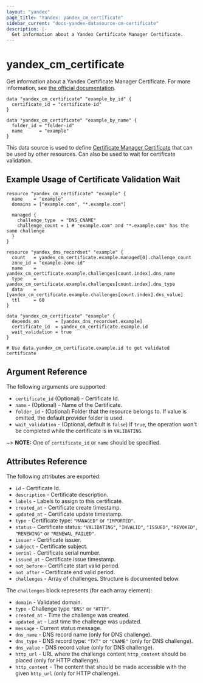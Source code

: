 ```yaml
---
layout: "yandex"
page_title: "Yandex: yandex_cm_certificate"
sidebar_current: "docs-yandex-datasource-cm-certificate"
description: |-
  Get information about a Yandex Certificate Manager Certificate.
---
```


# yandex\_cm\_certificate

Get information about a Yandex Certificate Manager Certificate.
For more information, see [the official documentation](https://cloud.yandex.com/en/docs/certificate-manager/concepts/).

```hcl
data "yandex_cm_certificate" "example_by_id" {
  certificate_id = "certificate-id"
}

data "yandex_cm_certificate" "example_by_name" {
  folder_id = "folder-id"
  name      = "example"
}
```

This data source is used to define [Certificate Manager Certificate](https://cloud.yandex.com/en/docs/certificate-manager/concepts/) that can be used by other resources.
Can also be used to wait for certificate validation.

## Example Usage of Certificate Validation Wait

```hcl
resource "yandex_cm_certificate" "example" {
  name    = "example"
  domains = ["example.com", "*.example.com"]

  managed {
    challenge_type  = "DNS_CNAME"
    challenge_count = 1 # "example.com" and "*.example.com" has the same challenge
  }
}

resource "yandex_dns_recordset" "example" {
  count   = yandex_cm_certificate.example.managed[0].challenge_count
  zone_id = "example-zone-id"
  name    = yandex_cm_certificate.example.challenges[count.index].dns_name
  type    = yandex_cm_certificate.example.challenges[count.index].dns_type
  data    = [yandex_cm_certificate.example.challenges[count.index].dns_value]
  ttl     = 60
}

data "yandex_cm_certificate" "example" {
  depends_on      = [yandex_dns_recordset.example]
  certificate_id  = yandex_cm_certificate.example.id
  wait_validation = true
}

# Use data.yandex_cm_certificate.example.id to get validated certificate
```

## Argument Reference

The following arguments are supported:

* `certificate_id` (Optional) - Certificate Id.
* `name` - (Optional) - Name of the Certificate.
* `folder_id` - (Optional) Folder that the resource belongs to. If value is omitted, the default provider folder is used.
* `wait_validation` - (Optional, default is `false`) If `true`, the operation won't be completed while the certificate is in `VALIDATING`.

~> **NOTE:** One of `certificate_id` or `name` should be specified.

## Attributes Reference

The following attributes are exported:

* `id` - Certificate Id.
* `description` - Certificate description.
* `labels` - Labels to assign to this certificate.
* `created_at` - Certificate create timestamp.
* `updated_at` - Certificate update timestamp.
* `type` - Certificate type: `"MANAGED"` or `"IMPORTED"`.
* `status` - Certificate status: `"VALIDATING"`, `"INVALID"`,  `"ISSUED"`, `"REVOKED"`, `"RENEWING"` or `"RENEWAL_FAILED"`.
* `issuer` - Certificate issuer.
* `subject` - Certificate subject.
* `serial` - Certificate serial number.
* `issued_at` - Certificate issue timestamp.
* `not_before` - Certificate start valid period.
* `not_after` - Certificate end valid period.
* `challenges` - Array of challenges. Structure is documented below.

The `challenges` block represents (for each array element):

* `domain` - Validated domain.
* `type` - Challenge type `"DNS"` or `"HTTP"`.
* `created_at` - Time the challenge was created.
* `updated_at` - Last time the challenge was updated.
* `message` - Current status message.
* `dns_name` - DNS record name (only for DNS challenge).
* `dns_type` - DNS record type: `"TXT"` or `"CNAME"` (only for DNS challenge).
* `dns_value` - DNS record value (only for DNS challenge).
* `http_url` - URL where the challenge content `http_content` should be placed (only for HTTP challenge).
* `http_content` - The content that should be made accessible with the given `http_url` (only for HTTP challenge).
